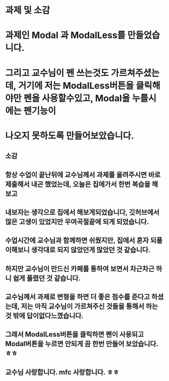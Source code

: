 # 과제 및 소감
# 과제인 Modal 과 ModalLess를 만들었습니다.
# 그리고 교수님이 펜 쓰는것도 가르쳐주셨는데, 거기에 저는 ModalLess버튼을 클릭해야만 펜을 사용할수있고, Modal을 누를시에는 펜기능이 
# 나오지 못하도록 만들어보았습니다.
## 소감
## 항상 수업이 끝난뒤에 교수님께서 과제를 올려주시면 바로 제출해서 내곤 했었는데, 오늘은 집에가서 한번 복습을 해보고
## 내보자는 생각으로 집에서 해보게되었습니다, 깃허브에서 많은 고생이 있었지만 우여곡절끝에 되게 되었습니다.
## 수업시간에 교수님과 함께하면 쉬웠지만, 집에서 혼자 되풀이해보니 생각대로 되지 않았던게 많았던 것 같습니다.
## 하지만 교수님이 만드신 카페를 통하여 보면서 차근차근 하니 쉽게 풀렸던 것 같습니다.
## 교수님께서 과제로 변형을 하면 더 좋은 점수를 준다고 하셨는데, 저는 아직 교수님이 가르쳐주신 것들을 통해서 하는 것 밖에 답이없다느꼈습니다.
## 그래서 ModalLess버튼을 클릭하면 펜이 사용되고 Modal버튼을 누르면 안되게 끔 한번 만들어 보았습니다.ㅎㅎ
## 교수님 사랑합니다. mfc 사랑합니다. ㅎㅎ
